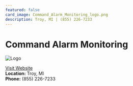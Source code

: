 ```yaml
---
featured: false
card_image: Command_Alarm_Monitoring_logo.png
description: Troy, MI | (855) 226-7233
---
```


# Command Alarm Monitoring
<img src="Command_Alarm_Monitoring_logo.png" alt="Logo" style="max-width: 200px; height: auto;">

<a href="https://https://command-alarm-monitoring.com">Visit Website</a>  
**Location:** Troy, MI  
**Phone:** (855) 226-7233
